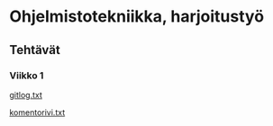 # Ohjelmistotekniikka, harjoitustyö
## Tehtävät
### Viikko 1
[gitlog.txt](https://github.com/altarchess/ot-harjoitustyo/blob/master/laskarit/viikko1/gitlog.txt)

[komentorivi.txt](https://github.com/altarchess/ot-harjoitustyo/blob/master/laskarit/viikko1/komentorivi.txt)
